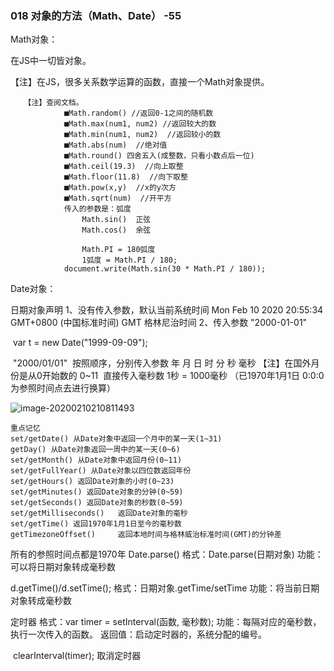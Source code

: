 ### 018  对象的方法（Math、Date）  -55

Math对象：

在JS中一切皆对象。

【注】在JS，很多关系数学运算的函数，直接一个Math对象提供。


       【注】查阅文档。
                ■Math.random() //返回0-1之间的随机数
                ■Math.max(num1, num2) //返回较大的数
                ■Math.min(num1, num2)  //返回较小的数
                ■Math.abs(num)  //绝对值
                ■Math.round() 四舍五入(成整数，只看小数点后一位)
                ■Math.ceil(19.3)  //向上取整
                ■Math.floor(11.8)  //向下取整
                ■Math.pow(x,y)  //x的y次方
                ■Math.sqrt(num)  //开平方
                传入的参数是：弧度
                    Math.sin()  正弦
                    Math.cos()  余弦
    
                    Math.PI = 180弧度
                    1弧度 = Math.PI / 180;
                document.write(Math.sin(30 * Math.PI / 180));
Date对象：

日期对象声明
    1、没有传入参数，默认当前系统时间
    Mon Feb 10 2020 20:55:34  GMT+0800 (中国标准时间)
    GMT 格林尼治时间
    2、传入参数
       "2000-01-01"

​		var t = new Date("1999-09-09");

​       "2000/01/01"
​       按照顺序，分别传入参数  年 月 日 时 分 秒 毫秒
​       【注】在国外月份是从0开始数的 0~11
​       直接传入毫秒数   1秒 = 1000毫秒  （已1970年1月1日 0:0:0 为参照时间点去进行换算）

![image-20200210210811493](C:\Users\dell\AppData\Roaming\Typora\typora-user-images\image-20200210210811493.png)



```
重点记忆
set/getDate() 从Date对象中返回一个月中的某一天(1~31)
getDay() 从Date对象返回一周中的某一天(0~6)
set/getMonth() 从Date对象中返回月份(0~11)
set/getFullYear() 从Date对象以四位数返回年份
set/getHours() 返回Date对象的小时(0~23)
set/getMinutes() 返回Date对象的分钟(0~59)
set/getSeconds() 返回Date对象的秒数(0~59)
set/getMilliseconds()   返回Date对象的毫秒
set/getTime() 返回1970年1月1日至今的毫秒数
getTimezoneOffset()     返回本地时间与格林威治标准时间(GMT)的分钟差
```

所有的参照时间点都是1970年
   Date.parse()
      格式：Date.parse(日期对象)
      功能：可以将日期对象转成毫秒数

   d.getTime()/d.setTime();
      格式：日期对象.getTime/setTime
      功能：将当前日期对象转成毫秒数



定时器
    格式：var timer = setInterval(函数, 毫秒数);
    功能：每隔对应的毫秒数，执行一次传入的函数。
    返回值：启动定时器的，系统分配的编号。

​	clearInterval(timer);  取消定时器